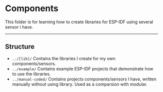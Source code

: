 # Components
This folder is for learning how to create libraries for ESP-IDF using several sensor i have.

---

## Structure
- `../[lib]/` Contains the libraries I create for my own components/sensors.
- `../example/` Contains example ESP-IDF projects that demonstrate how to use the libraries.
- `../manual-coded/` Contains projects components/sensors I have, written manually without using library. Used as a comparsion with modular.
